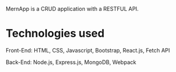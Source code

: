 MernApp is a CRUD application with a RESTFUL API.

Technologies used
=================

Front-End: HTML, CSS, Javascript, Bootstrap, React.js, Fetch API

Back-End: Node.js, Express.js, MongoDB, Webpack


